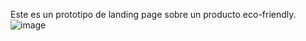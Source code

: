 Este es un prototipo de landing page sobre un producto eco-friendly.
![image](https://github.com/user-attachments/assets/0f5f8164-5489-4bf1-bca3-8a4e6cff73f7)
